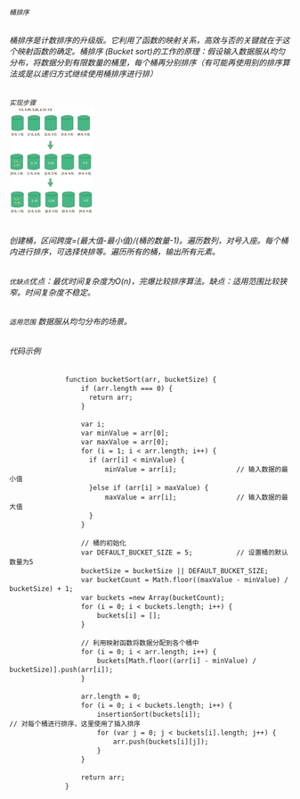 ###### `桶排序`
###### 桶排序是计数排序的升级版。它利用了函数的映射关系，高效与否的关键就在于这个映射函数的确定。桶排序 (Bucket sort)的工作的原理：假设输入数据服从均匀分布，将数据分到有限数量的桶里，每个桶再分别排序（有可能再使用别的排序算法或是以递归方式继续使用桶排序进行排）
###### `实现步骤`<br><img src="/img/20200813165310.png" width="30%" hight="20%">
###### 创建桶，区间跨度=(最大值-最小值)/(桶的数量-1)。遍历数列，对号入座。每个桶内进行排序，可选择快排等。遍历所有的桶，输出所有元素。
###### `优缺点`优点：最优时间复杂度为O(n)，完爆比较排序算法。缺点：适用范围比较狭窄。时间复杂度不稳定。
###### `适用范围` 数据服从均匀分布的场景。
###### 代码示例

                  function bucketSort(arr, bucketSize) {
                      if (arr.length === 0) {
                        return arr;
                      }

                      var i;
                      var minValue = arr[0];
                      var maxValue = arr[0];
                      for (i = 1; i < arr.length; i++) {
                        if (arr[i] < minValue) {
                            minValue = arr[i];               // 输入数据的最小值
                        }else if (arr[i] > maxValue) {
                            maxValue = arr[i];               // 输入数据的最大值
                        }
                      }

                      // 桶的初始化
                      var DEFAULT_BUCKET_SIZE = 5;           // 设置桶的默认数量为5
                      bucketSize = bucketSize || DEFAULT_BUCKET_SIZE;
                      var bucketCount = Math.floor((maxValue - minValue) / bucketSize) + 1;  
                      var buckets =new Array(bucketCount);
                      for (i = 0; i < buckets.length; i++) {
                          buckets[i] = [];
                      }

                      // 利用映射函数将数据分配到各个桶中
                      for (i = 0; i < arr.length; i++) {
                          buckets[Math.floor((arr[i] - minValue) / bucketSize)].push(arr[i]);
                      }

                      arr.length = 0;
                      for (i = 0; i < buckets.length; i++) {
                          insertionSort(buckets[i]);                     // 对每个桶进行排序，这里使用了插入排序
                          for (var j = 0; j < buckets[i].length; j++) {
                              arr.push(buckets[i][j]);                     
                          }
                      }

                      return arr;
                  }
